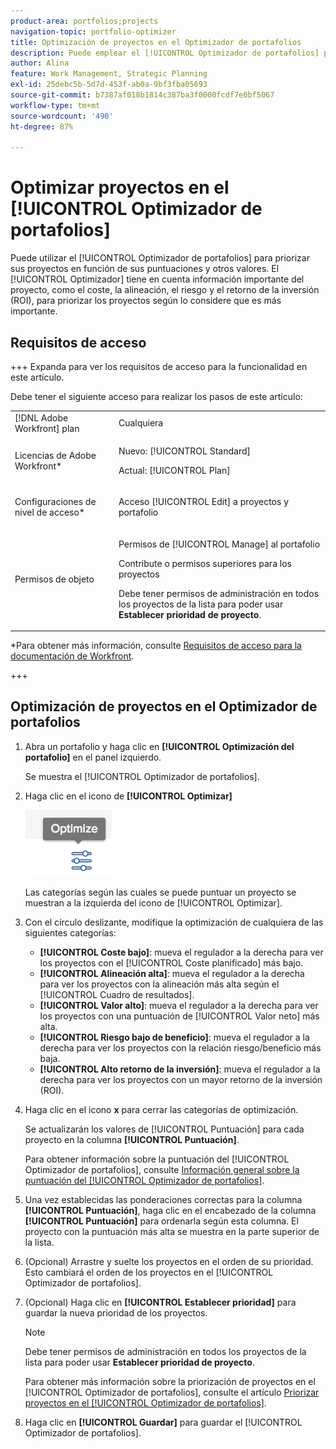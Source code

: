 ```yaml
---
product-area: portfolios;projects
navigation-topic: portfolio-optimizer
title: Optimización de proyectos en el Optimizador de portafolios
description: Puede emplear el [!UICONTROL Optimizador de portafolios] para priorizar sus proyectos en función de sus puntuaciones y otros valores. El Optimizador tiene en cuenta información importante del proyecto, como el coste, la alineación, el riesgo y el retorno de la inversión (ROI), para priorizar los proyectos según lo que considere que es más importante.
author: Alina
feature: Work Management, Strategic Planning
exl-id: 25debc5b-5d7d-453f-ab0a-9bf3fba05693
source-git-commit: b7387af018b1814c387ba3f0000fcdf7e0bf5067
workflow-type: tm+mt
source-wordcount: '490'
ht-degree: 87%

---
```


# Optimizar proyectos en el [!UICONTROL Optimizador de portafolios]

Puede utilizar el [!UICONTROL Optimizador de portafolios] para priorizar sus proyectos en función de sus puntuaciones y otros valores. El [!UICONTROL Optimizador] tiene en cuenta información importante del proyecto, como el coste, la alineación, el riesgo y el retorno de la inversión (ROI), para priorizar los proyectos según lo considere que es más importante.

## Requisitos de acceso

+++ Expanda para ver los requisitos de acceso para la funcionalidad en este artículo.

Debe tener el siguiente acceso para realizar los pasos de este artículo:

<table style="table-layout:auto"> 
 <col> 
 <col> 
 <tbody> 
  <tr> 
   <td role="rowheader">[!DNL Adobe Workfront] plan</td> 
   <td> Cualquiera</td> 
  </tr> 
  <tr> 
   <td role="rowheader">Licencias de Adobe Workfront*</td> 
   <td> <p>Nuevo: [!UICONTROL Standard] </p>
   <p>Actual: [!UICONTROL Plan] </p> </td> 
  </tr> 
  <tr> 
   <td role="rowheader">Configuraciones de nivel de acceso*</td> 
   <td> <p>Acceso [!UICONTROL Edit] a proyectos y portafolio</p> </td> 
  </tr> 
  <tr> 
   <td role="rowheader">Permisos de objeto</td> 
   <td> <p>Permisos de [!UICONTROL Manage] al portafolio</p> <p>Contribute o permisos superiores para los proyectos</p> 
   <p>Debe tener permisos de administración en todos los proyectos de la lista para poder usar <b>Establecer prioridad de proyecto</b>.</p>
    </td> 
  </tr> 
 </tbody> 
</table>

*Para obtener más información, consulte [Requisitos de acceso para la documentación de Workfront](/help/quicksilver/administration-and-setup/add-users/access-levels-and-object-permissions/access-level-requirements-in-documentation.md).

+++

## Optimización de proyectos en el Optimizador de portafolios

1. Abra un portafolio y haga clic en **[!UICONTROL Optimización del portafolio]** en el panel izquierdo.

   Se muestra el [!UICONTROL Optimizador de portafolios].

1. Haga clic en el icono de **[!UICONTROL Optimizar]**

   ![Icono de optimización](assets/optimize-icon-portfolio-optimizer.png)

   Las categorías según las cuales se puede puntuar un proyecto se muestran a la izquierda del icono de [!UICONTROL Optimizar].

1. Con el círculo deslizante, modifique la optimización de cualquiera de las siguientes categorías:

   * **[!UICONTROL Coste bajo]**: mueva el regulador a la derecha para ver los proyectos con el [!UICONTROL Coste planificado] más bajo.
   * **[!UICONTROL Alineación alta]**: mueva el regulador a la derecha para ver los proyectos con la alineación más alta según el [!UICONTROL Cuadro de resultados].
   * **[!UICONTROL Valor alto]**: mueva el regulador a la derecha para ver los proyectos con una puntuación de [!UICONTROL Valor neto] más alta.
   * **[!UICONTROL Riesgo bajo de beneficio]**: mueva el regulador a la derecha para ver los proyectos con la relación riesgo/beneficio más baja.
   * **[!UICONTROL Alto retorno de la inversión]**: mueva el regulador a la derecha para ver los proyectos con un mayor retorno de la inversión (ROI).

1. Haga clic en el icono **x** para cerrar las categorías de optimización.

   Se actualizarán los valores de [!UICONTROL Puntuación] para cada proyecto en la columna **[!UICONTROL Puntuación]**.

   Para obtener información sobre la puntuación del [!UICONTROL Optimizador de portafolios], consulte [Información general sobre la puntuación del [!UICONTROL Optimizador de portafolios]](../../../manage-work/portfolios/portfolio-optimizer/portfolio-optimizer-score.md).

1. Una vez establecidas las ponderaciones correctas para la columna **[!UICONTROL Puntuación]**, haga clic en el encabezado de la columna **[!UICONTROL Puntuación]** para ordenarla según esta columna. El proyecto con la puntuación más alta se muestra en la parte superior de la lista.

1. (Opcional) Arrastre y suelte los proyectos en el orden de su prioridad.
Esto cambiará el orden de los proyectos en el [!UICONTROL Optimizador de portafolios].
1. (Opcional) Haga clic en **[!UICONTROL Establecer prioridad]** para guardar la nueva prioridad de los proyectos.

   >[!NOTE]
   >
   >   Debe tener permisos de administración en todos los proyectos de la lista para poder usar **Establecer prioridad de proyecto**.

   Para obtener más información sobre la priorización de proyectos en el [!UICONTROL Optimizador de portafolios], consulte el artículo [Priorizar proyectos en el [!UICONTROL Optimizador de portafolios]](../../../manage-work/portfolios/portfolio-optimizer/prioritize-projects-in-portfolio-optimizer.md).

1. Haga clic en **[!UICONTROL Guardar]** para guardar el [!UICONTROL Optimizador de portafolios].
